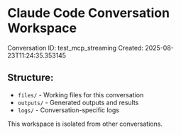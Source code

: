 # Claude Code Conversation Workspace
        
Conversation ID: test_mcp_streaming
Created: 2025-08-23T11:24:35.353145

## Structure:
- `files/` - Working files for this conversation
- `outputs/` - Generated outputs and results
- `logs/` - Conversation-specific logs

This workspace is isolated from other conversations.
